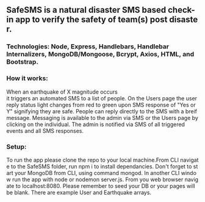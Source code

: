 ## SafeSMS is a natural disaster SMS based check-in app to verify the safety of team(s) post disaster. 

### Technologies: Node, Express, Handlebars, Handlebar Internalizers, MongoDB/Mongoose, Bcrypt, Axios, HTML, and Bootstrap.

### How it works:
When an earthquake of X magnitude occurs it triggers an automated SMS to a list of people. On the Users page the user reply status light changes from red to green upon SMS response of "Yes or Y" signifying they are safe. People can reply directly to the SMS with a breif message. Messaging is available to the admin via SMS or the Users page by clicking on the individual. The admin is notified via SMS of all triggered events and all SMS responses.

### Setup:
To run the app please clone the repo to your local machine.From CLI navigate to the SafeSMS folder, run npm i to install dependancies. Don't forget to start your MongoDB from CLI, using command mongod. In another CLI window run the app with node or nodemon server.js. From you web browser navigate to localhost:8080. Please remember to seed your DB or your pages will be blank. There are example User and Earthquake arrays. 
